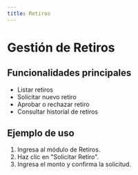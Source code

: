 ```yaml
---
title: Retiros
---
```


# Gestión de Retiros

## Funcionalidades principales

- Listar retiros
- Solicitar nuevo retiro
- Aprobar o rechazar retiro
- Consultar historial de retiros

## Ejemplo de uso

1. Ingresa al módulo de Retiros.
2. Haz clic en "Solicitar Retiro".
3. Ingresa el monto y confirma la solicitud.
